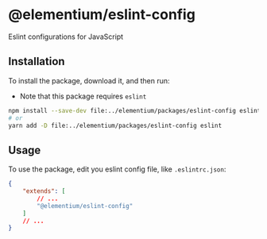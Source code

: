 # @elementium/eslint-config

Eslint configurations for JavaScript

## Installation

To install the package, download it, and then run:

- Note that this package requires `eslint`

```sh
npm install --save-dev file:../elementium/packages/eslint-config eslint
# or
yarn add -D file:../elementium/packages/eslint-config eslint
```

## Usage

To use the package, edit you eslint config file, like `.eslintrc.json`:

```json
{
    "extends": [
        // ...
        "@elementium/eslint-config"
    ]
    // ...
}
```

